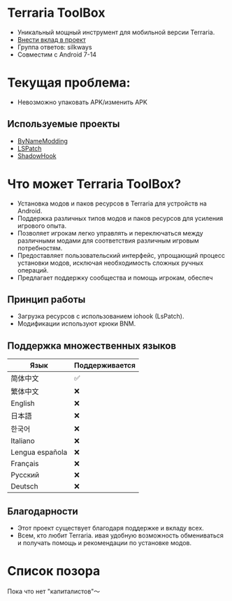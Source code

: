 # Terraria ToolBox

* Уникальный мощный инструмент для мобильной версии Terraria.
* [Внести вклад в проект](http://qm.qq.com/cgi-bin/qm/qr?_wv=1027&k=4_FgF6B2vAHURKYQeM-iU3hgXgLa5yao&authKey=uVaNXW3raKeD3M6lx9RryVaH0xC6hRsxfklNoYYB1FMIeOLlEChlrfD%2FbW9TsRkC&noverify=0&group_code=960014110)
* Группа ответов: silkways
* Совместим с Android 7-14

# Текущая проблема:
* Невозможно упаковать APK/изменить APK


## Используемые проекты

* [ByNameModding](https://github.com/ByNameModding/BNM-Android)
* [LSPatch](https://github.com/LSPosed/LSPatch)
* [ShadowHook](https://github.com/bytedance/android-inline-hook)

# Что может Terraria ToolBox?

* Установка модов и паков ресурсов в Terraria для устройств на Android.
* Поддержка различных типов модов и паков ресурсов для усиления игрового опыта.
* Позволяет игрокам легко управлять и переключаться между различными модами для соответствия различным игровым потребностям.
* Предоставляет пользовательский интерфейс, упрощающий процесс установки модов, исключая необходимость сложных ручных операций.
* Предлагает поддержку сообщества и помощь игрокам, обеспеч

## Принцип работы

* Загрузка ресурсов с использованием iohook (LsPatch).
* Модификации используют крюки BNM.

## Поддержка множественных языков


| Язык         | Поддерживается |
| ---------------- | ---------------------------- |
| 简体中文         | ✅️                         |
| 繁体中文         | ❌                           |
| English          | ❌                           |
| 日本語           | ❌                           |
| 한국어           | ❌                           |
| Italiano         | ❌                           |
| Lengua española | ❌                           |
| Français        | ❌                           |
| Русский   | ❌                           |
| Deutsch          | ❌                           |

## Благодарности

* Этот проект существует благодаря поддержке и вкладу всех.
* Всем, кто любит Terraria.
  ивая удобную возможность обмениваться и получать помощь и рекомендации по установке модов.

# Список позора

Пока что нет "капиталистов"～
